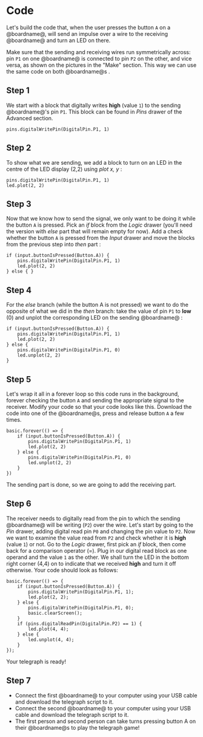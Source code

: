 # Code 

Let's build the code that, when the user presses the button ``A`` on a @boardname@, will send an impulse over a wire to the receiving @boardname@ and turn an LED on there.

Make sure that the sending and receiving wires run symmetrically across: pin ``P1`` on one @boardname@ is connected to pin ``P2`` on the other, and vice versa, as shown on the pictures in the "Make" section. This way we can use the same code on both @boardname@s .

## Step 1

We start with a block that digitally writes **high** (value ``1``) to the sending @boardname@'s pin ``P1``. This block can be found in _Pins_ drawer of the Advanced section.

```blocks
pins.digitalWritePin(DigitalPin.P1, 1)
```

## Step 2

To show what we are sending, we add a block to turn on an LED in the centre of the LED display (2,2) using _plot x, y_ :

```blocks
pins.digitalWritePin(DigitalPin.P1, 1)
led.plot(2, 2)
```

## Step 3

Now that we know how to send the signal, we only want to be doing it while the button ``A`` is pressed. 
Pick an _if_ block from the _Logic_ drawer (you'll need the version with _else_ part that will remain empty for now). Add a check whether the button ``A`` is pressed from the _Input_ drawer and move the blocks from the previous step into _then_ part :

```blocks
if (input.buttonIsPressed(Button.A)) {
    pins.digitalWritePin(DigitalPin.P1, 1)
    led.plot(2, 2)
} else { }
```


## Step 4

For the _else_ branch (while the button A is not pressed) we want to do the opposite of what we did in the _then_ branch: take the value of pin ``P1`` to **low** (0) and unplot the corresponding LED on the sending @boardname@ :

```blocks
if (input.buttonIsPressed(Button.A)) {
    pins.digitalWritePin(DigitalPin.P1, 1)
    led.plot(2, 2)
} else {
    pins.digitalWritePin(DigitalPin.P1, 0)
    led.unplot(2, 2)
}
```

## Step 5

Let's wrap it all in a forever loop so this code runs in the background, forever checking the button ``A`` and sending the appropriate signal to the receiver.
Modify your code so that your code looks like this. Download the code into one of the @boardname@s, press and release button ``A`` a few times.

```blocks
basic.forever(() => {
    if (input.buttonIsPressed(Button.A)) {
        pins.digitalWritePin(DigitalPin.P1, 1)
        led.plot(2, 2)
    } else {
        pins.digitalWritePin(DigitalPin.P1, 0)
        led.unplot(2, 2)
    }
})
```

The sending part is done, so we are going to add the receiving part.

## Step 6

The receiver needs to digitally read from the pin to which the sending @boardname@ will be writing (``P2``) over the wire. Let's start by going to the _Pin_ drawer, adding digital read pin ``P0`` and changing the pin value to ``P2``.
Now we want to examine the value read from ``P2`` and check whether it is **high** (value ``1``) or not. Go to the _Logic_ drawer, first pick an _if_ block, then come back for a comparison operator (=). Plug in our digital read block as one operand and the value ``1`` as the other.
We shall turn the LED in the bottom right corner (4,4) on to indicate that we received **high** and turn it off otherwise.
Your code should look as follows:

```blocks
basic.forever(() => {
    if (input.buttonIsPressed(Button.A)) {
        pins.digitalWritePin(DigitalPin.P1, 1);
        led.plot(2, 2);
    } else {
        pins.digitalWritePin(DigitalPin.P1, 0);
        basic.clearScreen();
    }
    if (pins.digitalReadPin(DigitalPin.P2) == 1) {
        led.plot(4, 4);
    } else {
        led.unplot(4, 4);
    }
});
```

Your telegraph is ready!

## Step 7

* Connect the first @boardname@ to your computer using your USB cable and download the telegraph script to it.
* Connect the second @boardname@ to your computer using your USB cable and download the telegraph script to it.
* The first person and second person can take turns pressing button A on their @boardname@s to play the telegraph game!
